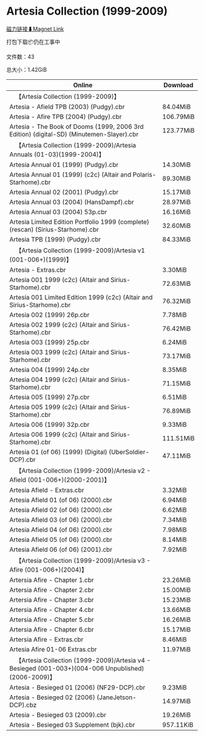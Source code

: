 # Artesia Collection (1999-2009)

[磁力链接⬇Magnet Link](magnet:?xt=urn:btih:2ede3f968039f4b1844738d47b43260fd3ad98bc&dn=Artesia%20Collection%20%281999-2009%29)

打包下载📦仍在工事中

文件数：43

总大小：1.42GiB

Online | Download
--- | ---
&emsp;【Artesia Collection (1999-2009)】 | 
Artesia - Afield TPB (2003) (Pudgy).cbr | 84.04MiB
Artesia - Afire TPB (2004) (Pudgy).cbr | 106.79MiB
Artesia - The Book of Dooms (1999, 2006 3rd Edition) (digital-SD) (Minutemen-Slayer).cbr | 123.77MiB
&emsp;【Artesia Collection (1999-2009)/Artesia Annuals (01-03)(1999-2004)】 | 
Artesia Annual 01 (1999) (Pudgy).cbr | 14.30MiB
Artesia Annual 01 (1999) (c2c) (Altair and Polaris-Starhome).cbr | 89.30MiB
Artesia Annual 02 (2001) (Pudgy).cbr | 15.17MiB
Artesia Annual 03 (2004) (HansDampf).cbr | 28.97MiB
Artesia Annual 03 (2004) 53p.cbr | 16.16MiB
Artesia Limited Edition Portfolio 1999 (complete) (rescan) (Sirius-Starhome).cbr | 32.60MiB
Artesia TPB (1999) (Pudgy).cbr | 84.33MiB
&emsp;【Artesia Collection (1999-2009)/Artesia v1 (001-006+)(1999)】 | 
Artesia - Extras.cbr | 3.30MiB
Artesia 001 1999 (c2c) (Altair and Sirius-Starhome).cbr | 72.63MiB
Artesia 001 Limited Edition 1999 (c2c) (Altair and Sirius-Starhome).cbr | 76.32MiB
Artesia 002 (1999) 26p.cbr | 7.78MiB
Artesia 002 1999 (c2c) (Altair and Sirius-Starhome).cbr | 76.42MiB
Artesia 003 (1999) 25p.cbr | 6.24MiB
Artesia 003 1999 (c2c) (Altair and Sirius-Starhome).cbr | 73.17MiB
Artesia 004 (1999) 24p.cbr | 8.35MiB
Artesia 004 1999 (c2c) (Altair and Sirius-Starhome).cbr | 71.15MiB
Artesia 005 (1999) 27p.cbr | 6.51MiB
Artesia 005 1999 (c2c) (Altair and Sirius-Starhome).cbr | 76.89MiB
Artesia 006 (1999) 32p.cbr | 9.33MiB
Artesia 006 1999 (c2c) (Altair and Sirius-Starhome).cbr | 111.51MiB
Artesia 01 (of 06) (1999) (Digital) (UberSoldier-DCP).cbr | 47.11MiB
&emsp;【Artesia Collection (1999-2009)/Artesia v2 - Afield (001-006+)(2000-2001)】 | 
Artesia Afield - Extras.cbr | 3.32MiB
Artesia Afield 01 (of 06) (2000).cbr | 6.94MiB
Artesia Afield 02 (of 06) (2000).cbr | 6.62MiB
Artesia Afield 03 (of 06) (2000).cbr | 7.34MiB
Artesia Afield 04 (of 06) (2000).cbr | 7.98MiB
Artesia Afield 05 (of 06) (2000).cbr | 8.14MiB
Artesia Afield 06 (of 06) (2001).cbr | 7.92MiB
&emsp;【Artesia Collection (1999-2009)/Artesia v3 - Afire (001-006+)(2004)】 | 
Artersia Afire - Chapter 1.cbr | 23.26MiB
Artersia Afire - Chapter 2.cbr | 15.00MiB
Artersia Afire - Chapter 3.cbr | 15.23MiB
Artersia Afire - Chapter 4.cbr | 13.66MiB
Artersia Afire - Chapter 5.cbr | 16.26MiB
Artersia Afire - Chapter 6.cbr | 15.17MiB
Artersia Afire - Extras.cbr | 8.46MiB
Artesia Afire 01-06 Extras.cbr | 11.97MiB
&emsp;【Artesia Collection (1999-2009)/Artesia v4 - Besieged (001-003+)(004-006 Unpublished)(2006-2009)】 | 
Artesia - Besieged 01 (2006) (NF29-DCP).cbr | 9.23MiB
Artesia - Besieged 02 (2006) (JaneJetson-DCP).cbz | 14.97MiB
Artesia - Besieged 03 (2009).cbr | 19.26MiB
Artesia - Besieged 03 Supplement (bjk).cbr | 957.11KiB